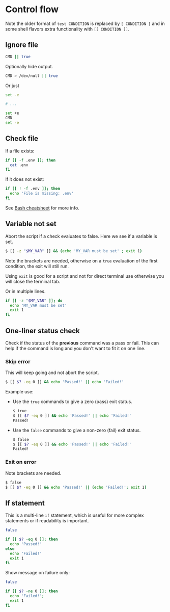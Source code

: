# Control flow

Note the older format of `test CONDITION` is replaced by `[ CONDITION ]` and in some shell flavors extra functionality with `[[ CONDITION ]]`.

## Ignore file

```sh
CMD || true
```

Optionally hide output.

```sh
CMD > /dev/null || true
```

Or just

```sh
set -e

# ...

set +e
CMD
set -e
```


## Check file

If a file exists:

```sh
if [[ -f .env ]]; then
  cat .env
fi
```

If it does not exist:

```sh
if [[ ! -f .env ]]; then
  echo 'File is missing: .env'
fi
```

See [Bash cheatsheet](https://devhints.io/bash) for more info.


## Variable not set

Abort the script if a check evaluates to false. Here we see if a variable is set.

```sh
$ [[ -z "$MY_VAR" ]] && (echo 'MY_VAR must be set' ; exit 1)
```


Note the brackets are needed, otherwise on a `true` evaluation of the first condition, the exit will still run.

Using `exit` is good for a script and not for direct terminal use otherwise you will close the terminal tab.


Or in multiple lines.

```sh
if [[ -z "$MY_VAR" ]]; do
  echo 'MY_VAR must be set'
  exit 1
fi
```


## One-liner status check

Check if the status of the **previous** command was a pass or fail. This can help if the command is long and you don't want to fit it on one line.

### Skip error

This will keep going and not abort the script.

```sh
$ [[ $? -eq 0 ]] && echo 'Passed!' || echo 'Failed!'
```

Example use:

- Use the `true` commands to give a zero (pass) exit status.
  ```sh
  $ true
  $ [[ $? -eq 0 ]] && echo 'Passed!' || echo 'Failed!'
  Passed!
  ```
- Use the `false` commands to give a non-zero (fail) exit status.
    ```sh
    $ false
    $ [[ $? -eq 0 ]] && echo 'Passed!' || echo 'Failed!'
    Failed!
    ```

### Exit on error

Note brackets are needed.

```sh
$ false
$ [[ $? -eq 0 ]] && echo 'Passed!' || (echo 'Failed!'; exit 1)
```


## If statement

This is a multi-line `if` statement, which is useful for more complex statements or if readability is important.

```sh
false

if [[ $? -eq 0 ]]; then
  echo 'Passed!'
else
  echo 'Failed!'
  exit 1
fi
```

Show message on failure only:

```sh
false

if [[ $? -ne 0 ]]; then
  echo 'Failed!';
  exit 1
fi
```
